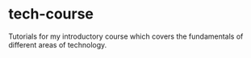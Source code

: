 # tech-course
Tutorials for my introductory course which covers the fundamentals of different areas of technology.
